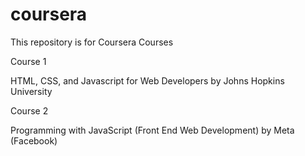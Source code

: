 # coursera
This repository is for Coursera Courses

Course 1

HTML, CSS, and Javascript for Web Developers    by     Johns Hopkins University

Course 2

Programming with JavaScript (Front End Web Development)     by    Meta   (Facebook)
